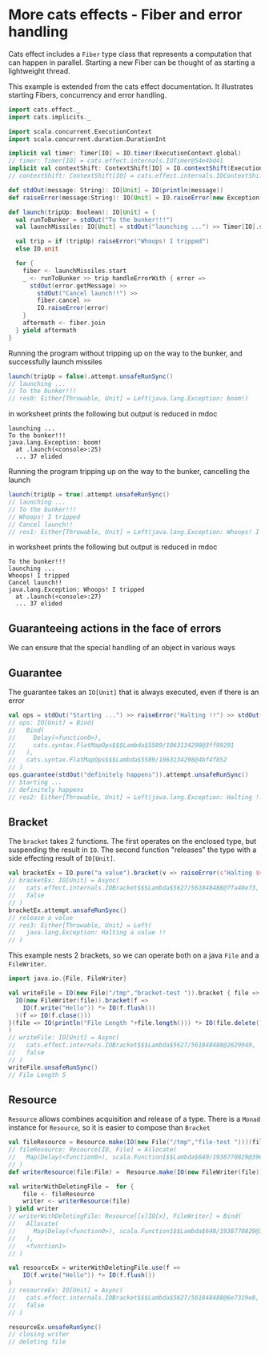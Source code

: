 # More cats effects - Fiber and error handling

Cats effect includes a `Fiber` type class that represents a computation that can happen in parallel.
Starting a new Fiber can be thought of as starting a lightweight thread.

This example is extended from the cats effect documentation. 
It illustrates starting Fibers, concurrency and error handling.

```scala
import cats.effect._
import cats.implicits._

import scala.concurrent.ExecutionContext
import scala.concurrent.duration.DurationInt

implicit val timer: Timer[IO] = IO.timer(ExecutionContext.global)
// timer: Timer[IO] = cats.effect.internals.IOTimer@54e4bd41
implicit val contextShift: ContextShift[IO] = IO.contextShift(ExecutionContext.global)
// contextShift: ContextShift[IO] = cats.effect.internals.IOContextShift@467eea41

def stdOut(message: String): IO[Unit] = IO(println(message))
def raiseError(message:String): IO[Unit] = IO.raiseError(new Exception(message))

def launch(tripUp: Boolean): IO[Unit] = {
  val runToBunker = stdOut("To the bunker!!!")
  val launchMissiles: IO[Unit] = stdOut("launching ...") >> Timer[IO].sleep(1.second) >> raiseError("boom!")

  val trip = if (tripUp) raiseError("Whoops! I tripped")
  else IO.unit

  for {
    fiber <- launchMissiles.start
    _ <- runToBunker >> trip handleErrorWith { error =>
      stdOut(error.getMessage) >>
        stdOut("Cancel launch!!") >>
        fiber.cancel >>
        IO.raiseError(error)
    }
    aftermath <- fiber.join
  } yield aftermath
}
```

Running the program without tripping up on the way to the bunker, and successfully launch missiles

```scala
launch(tripUp = false).attempt.unsafeRunSync()
// launching ...
// To the bunker!!!
// res0: Either[Throwable, Unit] = Left(java.lang.Exception: boom!)
```
in worksheet prints the following but output is reduced in mdoc
```
launching ...
To the bunker!!!
java.lang.Exception: boom!
  at .launch(<console>:25)
  ... 37 elided
```

Running the program tripping up on the way to the bunker, cancelling the launch

```scala
launch(tripUp = true).attempt.unsafeRunSync()
// launching ...
// To the bunker!!!
// Whoops! I tripped
// Cancel launch!!
// res1: Either[Throwable, Unit] = Left(java.lang.Exception: Whoops! I tripped)
```
in worksheet prints the following but output is reduced in mdoc
```
To the bunker!!!
launching ...
Whoops! I tripped
Cancel launch!!
java.lang.Exception: Whoops! I tripped
  at .launch(<console>:27)
  ... 37 elided
```
## Guaranteeing actions in the face of errors

We can ensure that the special handling of an object in various ways

## Guarantee

The guarantee takes an `IO[Unit]` that is always executed, even if there is an error
```scala
val ops = stdOut("Starting ...") >> raiseError("Halting !!") >> stdOut("never happens")
// ops: IO[Unit] = Bind(
//   Bind(
//     Delay(<function0>),
//     cats.syntax.FlatMapOps$$$Lambda$5589/1063134298@3ff99291
//   ),
//   cats.syntax.FlatMapOps$$$Lambda$5589/1063134298@4bf4f852
// )
ops.guarantee(stdOut("definitely happens")).attempt.unsafeRunSync()
// Starting ...
// definitely happens
// res2: Either[Throwable, Unit] = Left(java.lang.Exception: Halting !!)
```

## Bracket

The `bracket` takes 2 functions. The first operates on the enclosed type, but suspending the result in `IO`.
The second function "releases" the type with a side effecting result of `IO[Unit]`.

```scala
val bracketEx = IO.pure("a value").bracket(v => raiseError(s"Halting $v !!"))(v => stdOut(s"release $v"))
// bracketEx: IO[Unit] = Async(
//   cats.effect.internals.IOBracket$$$Lambda$5627/561848488@7fa40e73,
//   false
// )
bracketEx.attempt.unsafeRunSync()
// release a value
// res3: Either[Throwable, Unit] = Left(
//   java.lang.Exception: Halting a value !!
// )
```

This example nests 2 brackets, so we can operate both on a java `File` and a `FileWriter`.
```scala
import java.io.{File, FileWriter}

val writeFile = IO(new File("/tmp","bracket-test ")).bracket { file =>
  IO(new FileWriter(file)).bracket(f =>
    IO(f.write("Hello")) *> IO(f.flush())
  )(f => IO(f.close()))
}(file => IO(println("File Length "+file.length())) *> IO(file.delete())
)
// writeFile: IO[Unit] = Async(
//   cats.effect.internals.IOBracket$$$Lambda$5627/561848488@2629949,
//   false
// )
writeFile.unsafeRunSync()
// File Length 5
```

## Resource
`Resource` allows combines acquisition and release of a type. 
There is a `Monad` instance for `Resource`, so it is easier to compose than `Bracket`

```scala
val fileResource = Resource.make(IO(new File("/tmp","file-test ")))(file => IO(file.delete()) >> stdOut("deleting file"))
// fileResource: Resource[IO, File] = Allocate(
//   Map(Delay(<function0>), scala.Function1$$Lambda$640/1938770829@396538f3, 1)
// )
def writerResource(file:File) =  Resource.make(IO(new FileWriter(file)))(w => IO(w.close()) >> stdOut("closing writer"))

val writerWithDeletingFile =  for {
    file <- fileResource
    writer <- writerResource(file)
} yield writer
// writerWithDeletingFile: Resource[[x]IO[x], FileWriter] = Bind(
//   Allocate(
//     Map(Delay(<function0>), scala.Function1$$Lambda$640/1938770829@396538f3, 1)
//   ),
//   <function1>
// )

val resourceEx = writerWithDeletingFile.use(f =>
    IO(f.write("Hello")) *> IO(f.flush())
)
// resourceEx: IO[Unit] = Async(
//   cats.effect.internals.IOBracket$$$Lambda$5627/561848488@6e7319e8,
//   false
// )

resourceEx.unsafeRunSync()
// closing writer
// deleting file
```
